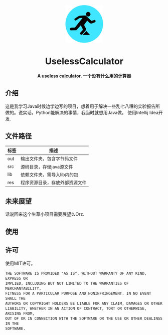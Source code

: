 <div align="center">
<img src="./icon.png" height="120">
    <h1>UselessCalculator</h1>
    <b>A useless calculator. 一个没有什么用的计算器</b>
</div>

## 介绍
这是我学习Java时候边学边写的项目，想着用于解决一些乱七八糟的实验报告所做的。说实话，Python能解决的事情，我当时就想用Java做。
使用Intellij Idea开发.

## 文件路径
| 标签 | 描述 |
| --- | --- |
| out | 输出文件夹，包含字节码文件 |
| src | 源码目录，存储java源文件 |
| lib | 依赖文件夹，需导入lib内的包 |
| res | 程序资源目录，存放外部资源文件 |

## 未来展望
话说回来这个生草小项目需要展望么Orz.

## 使用

## 许可
使用MIT许可。
```
THE SOFTWARE IS PROVIDED "AS IS", WITHOUT WARRANTY OF ANY KIND, EXPRESS OR
IMPLIED, INCLUDING BUT NOT LIMITED TO THE WARRANTIES OF MERCHANTABILITY,
FITNESS FOR A PARTICULAR PURPOSE AND NONINFRINGEMENT. IN NO EVENT SHALL THE
AUTHORS OR COPYRIGHT HOLDERS BE LIABLE FOR ANY CLAIM, DAMAGES OR OTHER
LIABILITY, WHETHER IN AN ACTION OF CONTRACT, TORT OR OTHERWISE, ARISING FROM,
OUT OF OR IN CONNECTION WITH THE SOFTWARE OR THE USE OR OTHER DEALINGS IN THE
SOFTWARE.
```